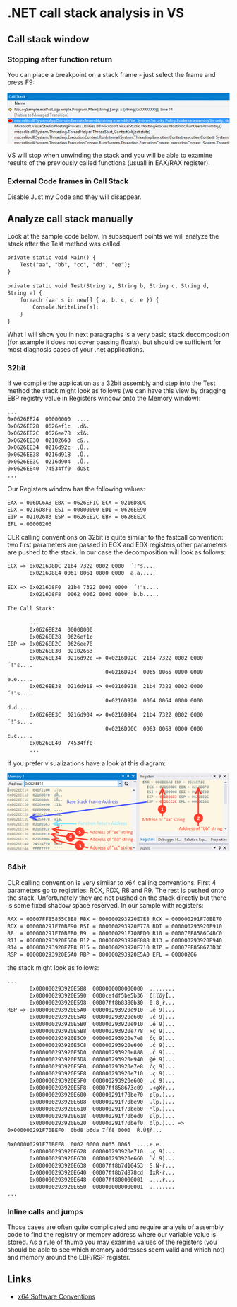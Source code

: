 
.NET call stack analysis in VS
==============================

Call stack window
-----------------

### Stopping after function return ###

You can place a breakpoint on a stack frame - just select the frame and press F9:

![vs-call-stack-break](vs-call-stack-break.PNG)

VS will stop when unwinding the stack and you will be able to examine results of the previously called functions (usuall in EAX/RAX register).

### External Code frames in Call Stack ###

Disable Just my Code and they will disappear.

Analyze call stack manually
---------------------------

Look at the sample code below. In subsequent points we will analyze the stack after the Test method was called.

```
private static void Main() {
    Test("aa", "bb", "cc", "dd", "ee");
}

private static void Test(String a, String b, String c, String d, String e) {
    foreach (var s in new[] { a, b, c, d, e }) {
        Console.WriteLine(s);
    }
}
```

What I will show you in next paragraphs is a very basic stack decomposition (for example it does not cover passing floats), but should be sufficient for most diagnosis cases of your .net applications.

### 32bit ###

If we compile the application as a 32bit assembly and step into the Test method the stack might look as follows (we can have this view by dragging EBP registry value in Registers window onto the Memory window):

```
...
0x0626EE24  00000000  ....
0x0626EE28  0626ef1c  .ď&.
0x0626EE2C  0626ee78  xî&.
0x0626EE30  02102663  c&..
0x0626EE34  0216d92c  ,Ů..
0x0626EE38  0216d918  .Ů..
0x0626EE3C  0216d904  .Ů..
0x0626EE40  74534ff0  đOSt
...
```

Our Registers window has the following values:

```
EAX = 006DC6A8 EBX = 0626EF1C ECX = 0216D8DC
EDX = 0216D8F0 ESI = 00000000 EDI = 0626EE90
EIP = 02102683 ESP = 0626EE2C EBP = 0626EE2C
EFL = 00000206
```

CLR calling conventions on 32bit is quite similar to the fastcall convention: two first parameters are passed in ECX and EDX registers,other parameters are pushed to the stack. In our case the decomposition will look as follows:

```
ECX => 0x0216D8DC 21b4 7322 0002 0000  ´!"s....
       0x0216D8E4 0061 0061 0000 0000  a.a.....

EDX => 0x0216D8F0  21b4 7322 0002 0000  ´!"s....
       0x0216D8F8  0062 0062 0000 0000  b.b.....

The Call Stack:

       ...
       0x0626EE24  00000000
       0x0626EE28  0626ef1c
EBP => 0x0626EE2C  0626ee78
       0x0626EE30  02102663
       0x0626EE34  0216d92c => 0x0216D92C  21b4 7322 0002 0000  ´!"s....
                               0x0216D934  0065 0065 0000 0000  e.e.....
       0x0626EE38  0216d918 => 0x0216D918  21b4 7322 0002 0000  ´!"s....
                               0x0216D920  0064 0064 0000 0000  d.d.....
       0x0626EE3C  0216d904 => 0x0216D904  21b4 7322 0002 0000  ´!"s....
                               0x0216D90C  0063 0063 0000 0000  c.c.....
       0x0626EE40  74534ff0
       ...
```

If you prefer visualizations have a look at this diagram:

![vs-stack-decompose](vs-stack-decompose.png)

### 64bit ###

CLR calling convention is very similar to x64 calling conventions. First 4 parameters go to registries: RCX, RDX, R8 and R9. The rest is pushed onto the stack. Unfortunately they are not pushed on the stack directly but there is some fixed shadow space reserved. In our sample with registers:

```
RAX = 00007FF85855C8E8 RBX = 000000293920E7E8 RCX = 000000291F70BE70 RDX = 000000291F70BE90 RSI = 000000293920E778 RDI = 000000293920E910 R8  = 000000291F70BEB0 R9  = 000000291F70BED0 R10 = 00007FF8586C4BC0 R11 = 000000293920E500 R12 = 000000293920E888 R13 = 000000293920E940 R14 = 000000293920E7E8 R15 = 000000293920E710 RIP = 00007FF858673D3C RSP = 000000293920E5A0 RBP = 000000293920E5A0 EFL = 00000206
```

the stack might look as follows:

```
...
       0x000000293920E588  0000000000000000  ........
       0x000000293920E590  0000cefdf5be5b36  6[ľőýÎ..
       0x000000293920E598  00007ff8b8380b30  0.8¸ř...
RBP => 0x000000293920E5A0  000000293920e910  .é 9)...
       0x000000293920E5A8  000000293920e600  .ć 9)...
       0x000000293920E5B0  000000293920e910  .é 9)...
       0x000000293920E5B8  000000293920e778  xç 9)...
       0x000000293920E5C0  000000293920e7e8  čç 9)...
       0x000000293920E5C8  000000293920e600  .ć 9)...
       0x000000293920E5D0  000000293920e888  .č 9)...
       0x000000293920E5D8  000000293920e940  @é 9)...
       0x000000293920E5E0  000000293920e7e8  čç 9)...
       0x000000293920E5E8  000000293920e710  .ç 9)...
       0x000000293920E5F0  000000293920e600  .ć 9)...
       0x000000293920E5F8  00007ff858673c09  .<gXř...
       0x000000293920E600  000000291f70be70  pľp.)...
       0x000000293920E608  000000291f70be90  .ľp.)...
       0x000000293920E610  000000291f70beb0  °ľp.)...
       0x000000293920E618  000000291f70bed0  Đľp.)...
       0x000000293920E620  000000291f70bef0  đľp.)... => 0x000000291F70BEF0  0bd8 b6da 7ff8 0000  Ř.Ú¶ř...
                                                         0x000000291F70BEF8  0002 0000 0065 0065  ....e.e.
       0x000000293920E628  000000293920e710  .ç 9)...
       0x000000293920E630  000000293920e660  `ć 9)...
       0x000000293920E638  00007ff8b7d10453  S.Ń·ř...
       0x000000293920E640  00007ff8b7d878cd  ÍxŘ·ř...
       0x000000293920E648  00007ff800000001  ....ř...
       0x000000293920E650  0000000000000001  ........
...
```

### Inline calls and jumps ###

Those cases are often quite complicated and require analysis of assembly code to find the registry or memory address where our variable value is stored. As a rule of thumb you may examine values of the registers (you should be able to see which memory addresses seem valid and which not) and memory around the EBP/RSP register.

Links
-----

- [x64 Software Conventions](https://msdn.microsoft.com/en-us/library/7kcdt6fy.aspx)


